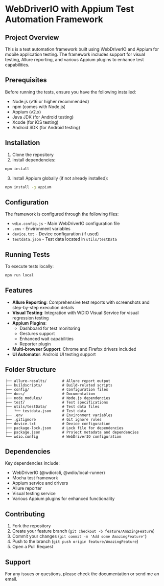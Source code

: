 # WebDriverIO with Appium Test Automation Framework

## Project Overview

This is a test automation framework built using WebDriverIO and Appium for mobile application testing. The framework includes support for visual testing, Allure reporting, and various Appium plugins to enhance test capabilities.

## Prerequisites

Before running the tests, ensure you have the following installed:

- Node.js (v16 or higher recommended)
- npm (comes with Node.js)
- Appium (v2.x)
- Java JDK (for Android testing)
- Xcode (for iOS testing)
- Android SDK (for Android testing)

## Installation

1. Clone the repository
2. Install dependencies:

```bash
npm install
```

3. Install Appium globally (if not already installed):

```bash
npm install -g appium
```

## Configuration

The framework is configured through the following files:

- `wdio.config.js` - Main WebDriverIO configuration file
- `.env` - Environment variables
- `device.txt` - Device configuration (if used)
- `testdata.json` - Test data located in `utils/testData`

## Running Tests

To execute tests locally:

```bash
npm run local
```

## Features

- **Allure Reporting**: Comprehensive test reports with screenshots and step-by-step execution details
- **Visual Testing**: Integration with WDIO Visual Service for visual regression testing
- **Appium Plugins**:
  - Dashboard for test monitoring
  - Gestures support
  - Enhanced wait capabilities
  - Reporter plugin
- **Multi-browser Support**: Chrome and Firefox drivers included
- **UI Automator**: Android UI testing support

## Folder Structure

```
├── allure-results/       # Allure report output
├── buildscripts/         # Build-related scripts
├── config/               # Configuration files
├── docs/                 # Documentation
├── node_modules/         # Node.js dependencies
├── test/                 # Test specifications
├── utils/testData/       # Test data files
│   └── testdata.json     # Test data
├── .env                  # Environment variables
├── .gitignore            # Git ignore rules
├── device.txt            # Device configuration
├── package-lock.json     # Lock file for dependencies
├── package.json          # Project metadata and dependencies
└── wdio.config           # WebDriverIO configuration
```

## Dependencies

Key dependencies include:

- WebDriverIO (@wdio/cli, @wdio/local-runner)
- Mocha test framework
- Appium service and drivers
- Allure reporter
- Visual testing service
- Various Appium plugins for enhanced functionality

## Contributing

1. Fork the repository
2. Create your feature branch (`git checkout -b feature/AmazingFeature`)
3. Commit your changes (`git commit -m 'Add some AmazingFeature'`)
4. Push to the branch (`git push origin feature/AmazingFeature`)
5. Open a Pull Request

## Support

For any issues or questions, please check the documentation or send me an email.